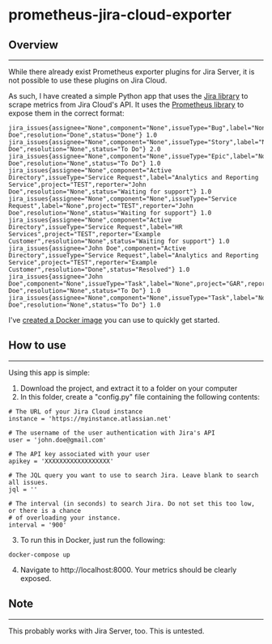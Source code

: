 # prometheus-jira-cloud-exporter
## Overview
---
While there already exist Prometheus exporter plugins for Jira Server, it is not possible to use these plugins on Jira Cloud.

As such, I have created a simple Python app that uses the [Jira library](https://github.com/pycontribs/jira) to scrape metrics from Jira Cloud's API. It uses the [Prometheus library](https://github.com/prometheus/client_python) to expose them in the correct format:

```
jira_issues{assignee="None",component="None",issueType="Bug",label="None",project="TTT",reporter="John Doe",resolution="Done",status="Done"} 1.0
jira_issues{assignee="None",component="None",issueType="Story",label="None",project="TTT",reporter="John Doe",resolution="None",status="To Do"} 2.0
jira_issues{assignee="None",component="None",issueType="Epic",label="None",project="TTT",reporter="John Doe",resolution="None",status="To Do"} 1.0
jira_issues{assignee="None",component="Active Directory",issueType="Service Request",label="Analytics and Reporting Service",project="TEST",reporter="John Doe",resolution="None",status="Waiting for support"} 1.0
jira_issues{assignee="None",component="None",issueType="Service Request",label="None",project="TEST",reporter="John Doe",resolution="None",status="Waiting for support"} 1.0
jira_issues{assignee="None",component="Active Directory",issueType="Service Request",label="HR Services",project="TEST",reporter="Example Customer",resolution="None",status="Waiting for support"} 1.0
jira_issues{assignee="John Doe",component="Active Directory",issueType="Service Request",label="Analytics and Reporting Service",project="TEST",reporter="Example Customer",resolution="Done",status="Resolved"} 1.0
jira_issues{assignee="John Doe",component="None",issueType="Task",label="None",project="GAR",reporter="John Doe",resolution="None",status="To Do"} 1.0
jira_issues{assignee="None",component="None",issueType="Task",label="None",project="GAR",reporter="John Doe",resolution="None",status="To Do"} 1.0
```

I've [created a Docker image](https://hub.docker.com/repository/docker/roquefort/prometheus-jira-cloud-exporter) you can use to quickly get started.

## How to use
---
Using this app is simple:

1. Download the project, and extract it to a folder on your computer
2. In this folder, create a "config.py" file containing the following contents:
```
# The URL of your Jira Cloud instance
instance = 'https://myinstance.atlassian.net'

# The username of the user authentication with Jira's API
user = 'john.doe@gmail.com'

# The API key associated with your user
apikey = 'XXXXXXXXXXXXXXXXXX'

# The JQL query you want to use to search Jira. Leave blank to search all issues.
jql = ''

# The interval (in seconds) to search Jira. Do not set this too low, or there is a chance
# of overloading your instance.
interval = '900'
```
3. To run this in Docker, just run the following:
```
docker-compose up
```
4. Navigate to http://localhost:8000. Your metrics should be clearly exposed.

## Note
---
This probably works with Jira Server, too. This is untested.